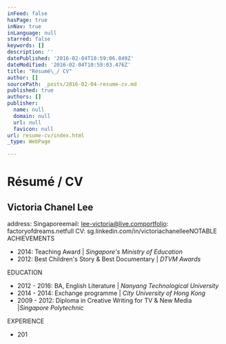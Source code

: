 ```yaml
---
inFeed: false
hasPage: true
inNav: true
inLanguage: null
starred: false
keywords: []
description: ''
datePublished: '2016-02-04T10:59:06.849Z'
dateModified: '2016-02-04T10:59:03.476Z'
title: "Résumé\_/ CV"
author: []
sourcePath: _posts/2016-02-04-resume-cv.md
published: true
authors: []
publisher:
  name: null
  domain: null
  url: null
  favicon: null
url: resume-cv/index.html
_type: WebPage

---
```

# Résumé / CV

## Victoria Chanel Lee  
address: Singaporeemail: lee-victoria@live.comportfolio: factoryofdreams.netfull CV: sg.linkedin.com/in/victoriachanelleeNOTABLE ACHIEVEMENTS

* 2014: Teaching Award |  _Singapore's Ministry of Education_
* 2012: Best Children's Story & Best Documentary | _DTVM Awards_

EDUCATION

* 2012 - 2016: BA, English Literature | _Nanyang Technological University_
* 2014 - 2014: Exchange programme | _City University of Hong Kong_
* 2009 - 2012: Diploma in Creative Writing for TV & New Media |_Singapore Polytechnic_

EXPERIENCE

* 201
